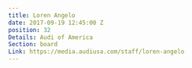 ```yaml
---
title: Loren Angelo
date: 2017-09-19 12:45:00 Z
position: 32
Details: Audi of America
Section: board
Link: https://media.audiusa.com/staff/loren-angelo
---
```


